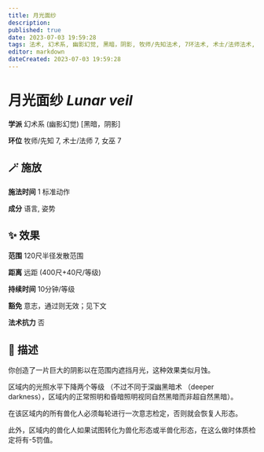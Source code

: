 ```yaml
---
title: 月光面纱
description: 
published: true
date: 2023-07-03 19:59:28
tags: 法术, 幻术系, 幽影幻觉, 黑暗，阴影, 牧师/先知法术, 7环法术, 术士/法师法术, 女巫法术
editor: markdown
dateCreated: 2023-07-03 19:59:28
---
```


# **月光面纱** *Lunar veil*

**学派** 幻术系 (幽影幻觉) \[黑暗，阴影\] 

**环位** 牧师/先知 7, 术士/法师 7, 女巫 7

## 🪄 施放

**施法时间** 1 标准动作

**成分** 语言, 姿势

## ✨ 效果  

**范围** 120尺半径发散范围

**距离** 远距 (400尺+40尺/等级)  

**持续时间** 10分钟/等级 

**豁免** 意志，通过则无效；见下文

**法术抗力** 否

## 📖 描述

你创造了一片巨大的阴影以在范围内遮挡月光，这种效果类似月蚀。

区域内的光照水平下降两个等级 （不过不同于深幽黑暗术 （deeper darkness），区域内的正常照明和昏暗照明视同自然黑暗而非超自然黑暗）。

在该区域内的所有兽化人必须每轮进行一次意志检定，否则就会恢复人形态。

此外，区域内的兽化人如果试图转化为兽化形态或半兽化形态，在这么做时体质检定将有-5罚值。
    